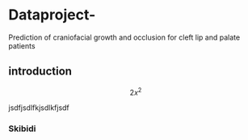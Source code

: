 # Dataproject-
Prediction of craniofacial growth and occlusion for cleft lip and palate patients

## introduction


$$ 2x^2$$

jsdfjsdlfkjsdlkfjsdf

### Skibidi
